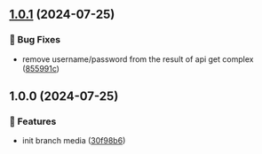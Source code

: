 ## [1.0.1](https://github.com/jaychoww/docs-demo/compare/v1.0.0-media...v1.0.1-media) (2024-07-25)

### 🐛 Bug Fixes

* remove username/password from the result of api get complex ([855991c](https://github.com/jaychoww/docs-demo/commit/855991c8fe5f237ea3353eddde0bdfb3ef9f5fb2))

## 1.0.0 (2024-07-25)

### 🚀 Features

* init branch media ([30f98b6](https://github.com/jaychoww/docs-demo/commit/30f98b647451f43f2ed2b6a33ed697e788745afe))
